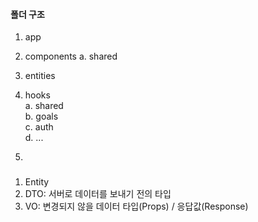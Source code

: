 #### 폴더 구조

1. app

2. components
   a. shared

3. entities

4. hooks  
   a. shared  
   b. goals  
   c. auth  
   d. ...

5.


###
1. Entity
2. DTO: 서버로 데이터를 보내기 전의 타입
3. VO: 변경되지 않을 데이터 타입(Props) / 응답값(Response)